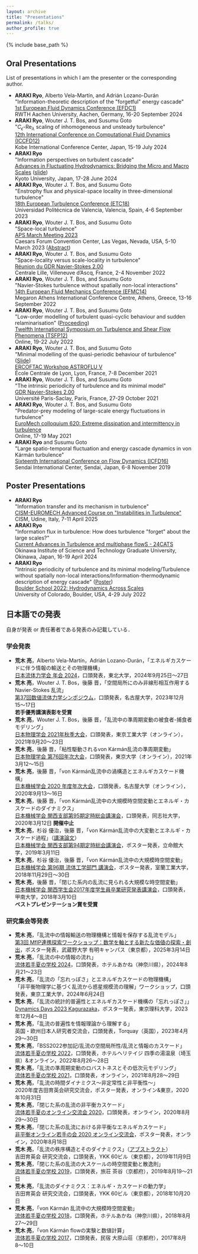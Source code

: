 ```yaml
---
layout: archive
title: "Presentations"
permalink: /talks/
author_profile: true
---
```


{% include base_path %}

## Oral Presentations

List of presentations in which I am the presenter or the corresponding author.

- **ARAKI Ryo**, Alberto Vela-Martı́n, and Adrián Lozano-Durán \
  "Information-theoretic description of the "forgetful" energy cascade" \
  [1st European Fluid Dynamics Conference (EFDC1)](https://efdc1.de/) \
  RWTH Aachen University, Aachen, Germany, 16-20 September 2024
- **ARAKI Ryo**, Wouter J. T. Bos, and Susumu Goto \
  "$C_\epsilon$-$\mathrm{Re}_\lambda$ scaling of inhomogeneous and unsteady turbulence" \
  [12th International Conference on Computational Fluid Dynamics (ICCFD12)](https://www.iccfd.org/iccfd12/) \
  Kobe International Conference Center, Japan, 15-19 July 2024
- **ARAKI Ryo** \
  "Information perspectives on turbulent cascade" \
  [Advances in Fluctuating Hydrodynamics: Bridging the Micro and Macro Scales](https://www2.yukawa.kyoto-u.ac.jp/~hydro-2024/home.html) ([slide](https://www2.yukawa.kyoto-u.ac.jp/~hydro-2024/slides/hydro2024-Araki.pdf))\
  Kyoto University, Japan, 17-28 June 2024
- **ARAKI Ryo**, Wouter J. T. Bos, and Susumu Goto \
  "Enstrophy flux and physical-space locality in three-dimensional turbulence" \
  [18th European Turbulence Conference (ETC18)](https://etc18.webs.upv.es/) \
  Universidad Politécnica de Valencia, Valencia, Spain, 4-6 September 2023
- **ARAKI Ryo**, Wouter J. T. Bos, and Susumu Goto \
  "Space-local turbulence" \
  [APS March Meeting 2023](https://march.aps.org/) \
  Caesars Forum Convention Center, Las Vegas, Nevada, USA, 5-10 March 2023 ([Abstract](https://meetings.aps.org/Meeting/MAR23/Session/S18.8))
- **ARAKI Ryo**, Wouter J. T. Bos, and Susumu Goto \
  "Space-locality versus scale-locality in turbulence" \
  [Réunion du GDR Navier-Stokes 2.00](https://gdr-turbulence.universite-lyon.fr/reunion-2022-du-gdr-ns-2-00-lille-programme-283832.kjsp) \
  Centrale Lille, Villeneuve d’Ascq, France, 2-4 November 2022
- **ARAKI Ryo**, Wouter J. T. Bos, and Susumu Goto \
  "Navier-Stokes turbulence without spatially non-local interactions" \
  [14th European Fluid Mechanics Conference (EFMC14)](https://www.erasmus.gr/microsites/1240) \
  Megaron Athens International Conference Centre, Athens, Greece, 13-16 September 2022
- **ARAKI Ryo**, Wouter J. T. Bos, and Susumu Goto \
  "Low-order modelling of turbulent quasi-cyclic behaviour and sudden relaminarisation" ([Proceeding](http://www.tsfp-conference.org/proceedings/2022/36.pdf)) \
  [Twelfth International Symposium on Turbulence and Shear Flow Phenomena (TSFP12)](https://www.tsfp12.org/) \
  Online, 19-22 July 2022
- **ARAKI Ryo**, Wouter J. T. Bos, and Susumu Goto \
  "Minimal modelling of the quasi-periodic behaviour of turbulence" ([Slide](http://chb.ec-lyon.fr/news/2021/pdf-astroflu5/araki.pdf)) \
  [ERCOFTAC Workshop ASTROFLU V](http://chb.ec-lyon.fr/news/2021/ERCOFTAC_workshop_December_7_8/) \
  École Centrale de Lyon, Lyon, France, 7-8 December 2021
- **ARAKI Ryo**, Wouter J. T. Bos, and Susumu Goto \
  "The intrinsic periodicity of turbulence and its minimal model" \
  [GDR Navier-Stokes 2.00](https://gdr-turbulence.universite-lyon.fr/reunion-2021-des-gdr-turbulence-ns2-00-173050.kjsp) \
  Université Paris-Saclay, Paris, France, 27-29 October 2021
- **ARAKI Ryo**, Wouter J. T. Bos, and Susumu Goto \
  "Predator-prey modeling of large-scale energy fluctuations in turbulence" \
  [EuroMech colloquium 620: Extreme dissipation and intermittency in turbulence](https://620.euromech.org/) \
  Online, 17-19 May 2021
- **ARAKI Ryo** and Susumu Goto \
  "Large spatio-temporal fluctuation and energy cascade dynamics in von Kármán turbulence" \
  [Sixteenth International Conference on Flow Dynamics (ICFD16)](http://www.ifs.tohoku.ac.jp/icfd2019/) \
  Sendai International Center, Sendai, Japan, 6-8 November 2019

## Poster Presentations

- **ARAKI Ryo** \
  "Information transfer and its mechanism in turbulence" \
  [CISM-EUROMECH Advanced Course on "Instabilities in Turbulence"](https://cism.it/en/activities/courses/C2501/) \
  CISM, Udine, Italy, 7-11 April 2025
- **ARAKI Ryo** \
  "Information flux in turbulence: How does turbulence "forget" about the large scales?" \
  [Current Advances in Turbulence and multiphase flowS - 24CATS](https://groups.oist.jp/24cats) \
  Okinawa Institute of Science and Technology Graduate University, Okinawa, Japan, 16-19 April 2024
- **ARAKI Ryo** \
  "Intrinsic periodicity of turbulence and its minimal modeling/Turbulence without spatially non-local interactions/Information-thermodynamic description of energy cascade" ([Poster](https://boulderschool.yale.edu/sites/default/files/202207_boulder_poster.png)) \
  [Boulder School 2022: Hydrodynamics Across Scales](https://boulderschool.yale.edu/2022/boulder-school-2022) \
  University of Colorado, Boulder, USA, 4-29 July 2022

## 日本語での発表

自身が発表 or 責任著者である発表のみ記載している．

### 学会発表

- **荒木 亮**，Alberto Vela-Martı́n，Adrián Lozano-Durán，「エネルギカスケードに伴う情報の輸送とその物理機構」 \
  [日本流体力学会 年会 2024](https://www2.nagare.or.jp/nenkai2024/)，口頭発表，東北大学，2024年9月25日〜27日
- **荒木 亮**，Wouter J. T. Bos，後藤 晋，「空間局所にのみ非線形相互作用するNavier-Stokes 乱流」 \
  [第37回数値流体力学シンポジウム](https://www2.nagare.or.jp/cfd/cfd37/index.html)，口頭発表，名古屋大学，2023年12月15〜17日 \
  **若手優秀講演表彰を受賞**
- **荒木 亮**，Wouter J. T. Bos，後藤 晋，「乱流中の準周期変動の被食者-捕食者モデリング」 \
  [日本物理学会 2021年秋季大会](https://w4.gakkai-web.net/jps_search/2021au/index.html)，口頭発表，東京工業大学（オンライン），2021年9月20〜23日
- **荒木 亮**，後藤 晋，「粘性駆動されるvon Kármán乱流の準周期変動」 \
  [日本物理学会 第76回年次大会](https://w4.gakkai-web.net/jps_search/2021sp/index.html)，口頭発表，東京大学（オンライン），2021年3月12〜15日
- **荒木 亮**，後藤 晋，「von Kármán乱流中の渦構造とエネルギカスケード機構」 \
  [日本機械学会 2020 年度年次大会](https://jsmempd.com/conference/jsme_annual/2020/)，口頭発表，名古屋大学（オンライン），2020年9月13〜16日
- **荒木 亮**，後藤 晋，「von Kármán乱流中の大規模時空間変動とエネルギ・カスケードのダイナミクス」 \
  [日本機械学会 関西支部第95期定時総会講演会](http://conf.kansai.jsme.or.jp/ksconf20/)，口頭発表，同志社大学，2020年3月12日 **開催中止**
- **荒木 亮**，杉谷 優治，後藤 晋，「von Kármán乱流中の大変動とエネルギ・カスケード過程」（[講演論文](https://www.jstage.jst.go.jp/article/jsmekansai/2019.94/0/2019.94_P035/_article/-char/ja/)） \
  [日本機械学会 関西支部第94期定時総会講演会](http://conf.kansai.jsme.or.jp/ksconf19/)，ポスター発表，立命館大学，2019年3月11日
- **荒木 亮**，杉谷 優治，後藤 晋，「von Kármán乱流中の大規模時空間変動」 \
  [日本機械学会 第96期 流体工学部門 講演会](https://www.jsme.or.jp/conference/fedconf18/)，ポスター発表，室蘭工業大学，2018年11月29日〜30日
- **荒木 亮**，後藤 晋，「閉じた系内の乱流に見られる大規模な時空間変動」 \
  [日本機械学会 関西学生会2017年度学生員卒業研究発表講演会](http://conf.kansai.jsme.or.jp/ksconf18-2/)，口頭発表，甲南大学，2018年3月10日 \
  **ベストプレゼンテーション賞を受賞**

### 研究集会等発表

- **荒木 亮**，「乱流中の情報輸送の物理機構と情報を保存する乱流モデル」 \
  [第3回 MfIP連携探索ワークショップ：数学を軸とする新たな価値の探索・創出](https://sites.google.com/view/mfip-matching250314/)，ポスター発表，武蔵野大学 有明キャンパス（東京都），2025年3月14日
- **荒木 亮**，「乱流の中の情報の流れ」 \
  [流体若手夏の学校 2024](https://sites.google.com/view/ryutaiwakate2024/)，口頭発表，ホテルあかね（神奈川県），2024年8月21〜23日
- **荒木 亮**，「乱流の「忘れっぽさ」とエネルギカスケードの物理機構」\
  「非平衡物理学に基づく乱流から惑星規模流の理解」ワークショップ，口頭発表，東京工業大学，2024年6月24日
- **荒木 亮**，「乱流の統計的普遍性とエネルギカスケード機構の「忘れっぽさ」」 \
  [Dynamics Days 2023 Kagurazaka](https://sites.google.com/view/dynamicsdays23/)，ポスター発表，東京理科大学，2023年12月4〜8日
- **荒木 亮**，「乱流の普遍性を情報理論から理解する」 \
  英国・欧州日本人研究者交流会，口頭発表，Torquay（英国），2023年4月29〜30日
- **荒木 亮**，「BSS2022参加記/乱流の空間局所性/乱流と情報のカスケード」 \
  [流体若手夏の学校 2022](https://sites.google.com/view/ryutaiwakate2022)，口頭発表，ホテルヘリテイジ 四季の湯温泉（埼玉県）&オンライン，2022年8月26〜28日
- **荒木 亮**，「乱流の準周期変動のロバストネスとその低次元モデリング」 \
  [流体若手夏の学校 2021](https://sites.google.com/view/ryutaiwakate2021)，口頭発表，オンライン，2021年8月28〜29日
- **荒木 亮**，「乱流の時間ダイナミクス〜非定常性と非平衡性〜」 \
  2020年度吉田育英会研究交流会，ポスター発表，オンライン&東京，2020年10月31日
- **荒木 亮**，「閉じた系の乱流の非平衡カスケード」 \
  [流体若手夏のオンライン交流会 2020](https://sites.google.com/view/ryutaiwakateonline2020/)，口頭発表，オンライン，2020年8月29〜30日
- **荒木 亮**，「閉じた系の乱流における非平衡なエネルギカスケード」 \
  [非平衡オンライン若手の会 2020 オンライン交流会](https://sites.google.com/view/neo-wakate/)，ポスター発表，オンライン，2020年8月18日
- **荒木 亮**，「乱流の秩序構造とそのダイナミクス」（[アブストラクト](../files/201911_YSF_abstract.pdf)） \
  吉田育英会 研究交流会，口頭発表，YKK 60ビル（東京都），2019年11月9日
- **荒木 亮**，「閉じた系の乱流の大スケールの時空間変動と散逸則」 \
  [流体若手夏の学校 2019](https://sites.google.com/view/ryutaiwakate2019/)，口頭発表，旅荘 茶谷（京都府），2019年8月19〜21日
- **荒木 亮**，「乱流のダイナミクス：エネルギ・カスケードの動力学」 \
  吉田育英会 研究交流会，口頭発表，YKK 60ビル（東京都），2018年10月20日
- **荒木 亮**，「von Kármán 乱流中の大規模時空間変動」 \
  [流体若手夏の学校 2018](https://sites.google.com/site/ryutaiwakate2018/)，口頭発表，ホテルあかね（神奈川県），2018年8月27〜29日
- **荒木 亮**，「von Kármán flowの実験と数値計算」 \
  [流体若手夏の学校 2017](https://sites.google.com/view/ryutaiwakate2017/)，口頭発表，民宿 大原山荘（京都府），2017年8月8〜10日
